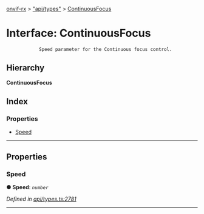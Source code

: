 [onvif-rx](../README.md) > ["api/types"](../modules/_api_types_.md) > [ContinuousFocus](../interfaces/_api_types_.continuousfocus.md)

# Interface: ContinuousFocus

```
            Speed parameter for the Continuous focus control.
```

## Hierarchy

**ContinuousFocus**

## Index

### Properties

* [Speed](_api_types_.continuousfocus.md#speed)

---

## Properties

<a id="speed"></a>

###  Speed

**● Speed**: *`number`*

*Defined in [api/types.ts:2781](https://github.com/patrickmichalina/onvif-rx/blob/f117e44/src/api/types.ts#L2781)*

___

